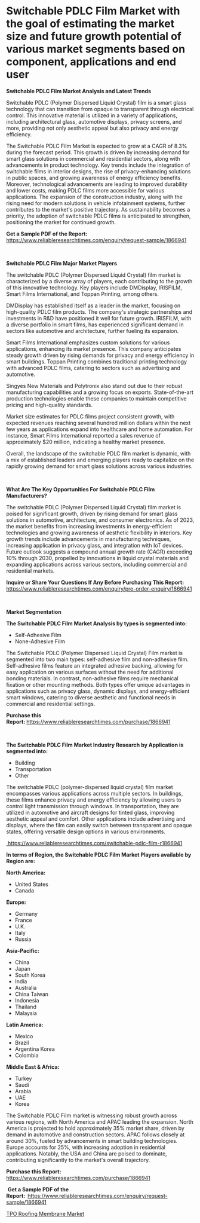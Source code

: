<p><h1>Switchable PDLC Film Market with the goal of estimating the market size and future growth potential of various market segments based on component, applications and end user</h1></p><p><strong>Switchable PDLC Film Market Analysis and Latest Trends</strong></p>
<p><p>Switchable PDLC (Polymer Dispersed Liquid Crystal) film is a smart glass technology that can transition from opaque to transparent through electrical control. This innovative material is utilized in a variety of applications, including architectural glass, automotive displays, privacy screens, and more, providing not only aesthetic appeal but also privacy and energy efficiency.</p><p>The Switchable PDLC Film Market is expected to grow at a CAGR of 8.3% during the forecast period. This growth is driven by increasing demand for smart glass solutions in commercial and residential sectors, along with advancements in product technology. Key trends include the integration of switchable films in interior designs, the rise of privacy-enhancing solutions in public spaces, and growing awareness of energy efficiency benefits. Moreover, technological advancements are leading to improved durability and lower costs, making PDLC films more accessible for various applications. The expansion of the construction industry, along with the rising need for modern solutions in vehicle infotainment systems, further contributes to the market's positive trajectory. As sustainability becomes a priority, the adoption of switchable PDLC films is anticipated to strengthen, positioning the market for continued growth.</p></p>
<p><strong>Get a Sample PDF of the Report:&nbsp;</strong> <a href="https://www.reliableresearchtimes.com/enquiry/request-sample/1866941?utm_campaign=3070&utm_medium=2&utm_source=Github&utm_content=ia&utm_term=02042025&utm_id=switchable-pdlc-film">https://www.reliableresearchtimes.com/enquiry/request-sample/1866941</a></p>
<p>&nbsp;</p>
<p><strong>Switchable PDLC Film Major Market Players</strong></p>
<p><p>The switchable PDLC (Polymer Dispersed Liquid Crystal) film market is characterized by a diverse array of players, each contributing to the growth of this innovative technology. Key players include DMDisplay, IRISFILM, Smart Films International, and Toppan Printing, among others. </p><p>DMDisplay has established itself as a leader in the market, focusing on high-quality PDLC film products. The company's strategic partnerships and investments in R&D have positioned it well for future growth. IRISFILM, with a diverse portfolio in smart films, has experienced significant demand in sectors like automotive and architecture, further fueling its expansion.</p><p>Smart Films International emphasizes custom solutions for various applications, enhancing its market presence. This company anticipates steady growth driven by rising demands for privacy and energy efficiency in smart buildings. Toppan Printing combines traditional printing technology with advanced PDLC films, catering to sectors such as advertising and automotive. </p><p>Singyes New Materials and Polytronix also stand out due to their robust manufacturing capabilities and a growing focus on exports. State-of-the-art production technologies enable these companies to maintain competitive pricing and high-quality standards.</p><p>Market size estimates for PDLC films project consistent growth, with expected revenues reaching several hundred million dollars within the next few years as applications expand into healthcare and home automation. For instance, Smart Films International reported a sales revenue of approximately $20 million, indicating a healthy market presence. </p><p>Overall, the landscape of the switchable PDLC film market is dynamic, with a mix of established leaders and emerging players ready to capitalize on the rapidly growing demand for smart glass solutions across various industries.</p></p>
<p>&nbsp;</p>
<p><strong>What Are The Key Opportunities For Switchable PDLC Film Manufacturers?</strong></p>
<p><p>The switchable PDLC (Polymer Dispersed Liquid Crystal) film market is poised for significant growth, driven by rising demand for smart glass solutions in automotive, architecture, and consumer electronics. As of 2023, the market benefits from increasing investments in energy-efficient technologies and growing awareness of aesthetic flexibility in interiors. Key growth trends include advancements in manufacturing techniques, increasing application in privacy glass, and integration with IoT devices. Future outlook suggests a compound annual growth rate (CAGR) exceeding 10% through 2030, propelled by innovations in liquid crystal materials and expanding applications across various sectors, including commercial and residential markets.</p></p>
<p><strong>Inquire or Share Your Questions If Any Before Purchasing This Report:</strong> <a href="https://www.reliableresearchtimes.com/enquiry/pre-order-enquiry/1866941?utm_campaign=3070&utm_medium=2&utm_source=Github&utm_content=ia&utm_term=02042025&utm_id=switchable-pdlc-film">https://www.reliableresearchtimes.com/enquiry/pre-order-enquiry/1866941</a></p>
<p>&nbsp;</p>
<p><strong>Market Segmentation</strong></p>
<p><strong>The Switchable PDLC Film Market Analysis by types is segmented into:</strong></p>
<p><ul><li>Self-Adhesive Film</li><li>None-Adhesive Film</li></ul></p>
<p><p>The Switchable PDLC (Polymer Dispersed Liquid Crystal) Film market is segmented into two main types: self-adhesive film and non-adhesive film. Self-adhesive films feature an integrated adhesive backing, allowing for easy application on various surfaces without the need for additional bonding materials. In contrast, non-adhesive films require mechanical fixation or other mounting methods. Both types offer unique advantages in applications such as privacy glass, dynamic displays, and energy-efficient smart windows, catering to diverse aesthetic and functional needs in commercial and residential settings.</p></p>
<p><strong>Purchase this Report:&nbsp;</strong><a href="https://www.reliableresearchtimes.com/purchase/1866941?utm_campaign=3070&utm_medium=2&utm_source=Github&utm_content=ia&utm_term=02042025&utm_id=switchable-pdlc-film">https://www.reliableresearchtimes.com/purchase/1866941</a></p>
<p>&nbsp;</p>
<p><strong>The Switchable PDLC Film Market Industry Research by Application is segmented into:</strong></p>
<p><ul><li>Building</li><li>Transportation</li><li>Other</li></ul></p>
<p><p>The switchable PDLC (polymer-dispersed liquid crystal) film market encompasses various applications across multiple sectors. In buildings, these films enhance privacy and energy efficiency by allowing users to control light transmission through windows. In transportation, they are utilized in automotive and aircraft designs for tinted glass, improving aesthetic appeal and comfort. Other applications include advertising and displays, where the film can easily switch between transparent and opaque states, offering versatile design options in various environments.</p></p>
<p><a href="https://www.reliableresearchtimes.com/switchable-pdlc-film-r1866941?utm_campaign=3070&utm_medium=2&utm_source=Github&utm_content=ia&utm_term=02042025&utm_id=switchable-pdlc-film">&nbsp;https://www.reliableresearchtimes.com/switchable-pdlc-film-r1866941</a></p>
<p><strong>In terms of Region, the Switchable PDLC Film Market Players available by Region are:</strong></p>
<p>
    <p> <strong> North America: </strong>
        <ul>
            <li>United States</li>
            <li>Canada</li>
        </ul>
        </p> 
    <p> <strong> Europe: </strong>
        <ul>
            <li>Germany</li>
            <li>France</li>
            <li>U.K.</li>
            <li>Italy</li>
            <li>Russia</li>
        </ul>
        </p> 
    <p> <strong> Asia-Pacific: </strong>
        <ul>
            <li>China</li>
            <li>Japan</li>
            <li>South Korea</li>
            <li>India</li>
            <li>Australia</li>
            <li>China Taiwan</li>
            <li>Indonesia</li>
            <li>Thailand</li>
            <li>Malaysia</li>
        </ul>
        </p> 
    <p> <strong> Latin America: </strong>
        <ul>
            <li>Mexico</li>
            <li>Brazil</li>
            <li>Argentina Korea</li>
            <li>Colombia</li>
        </ul>
        </p> 
    <p> <strong> Middle East & Africa: </strong>
        <ul>
            <li>Turkey</li>
            <li>Saudi</li>
            <li>Arabia</li>
            <li>UAE</li>
            <li>Korea</li>
        </ul>
    </p>
    </p>
<p><p>The Switchable PDLC Film market is witnessing robust growth across various regions, with North America and APAC leading the expansion. North America is projected to hold approximately 35% market share, driven by demand in automotive and construction sectors. APAC follows closely at around 30%, fueled by advancements in smart building technologies. Europe accounts for 25%, with increasing adoption in residential applications. Notably, the USA and China are poised to dominate, contributing significantly to the market's overall trajectory.</p></p>
<p><strong>Purchase this Report: </strong><a href="https://www.reliableresearchtimes.com/purchase/1866941?utm_campaign=3070&utm_medium=2&utm_source=Github&utm_content=ia&utm_term=02042025&utm_id=switchable-pdlc-film">https://www.reliableresearchtimes.com/purchase/1866941</a></p>
<p>&nbsp;<strong>Get a Sample PDF of the Report:&nbsp;&nbsp;</strong><a href="https://www.reliableresearchtimes.com/enquiry/request-sample/1866941?utm_campaign=3070&utm_medium=2&utm_source=Github&utm_content=ia&utm_term=02042025&utm_id=switchable-pdlc-film">https://www.reliableresearchtimes.com/enquiry/request-sample/1866941</a></p>
<p><strong></strong></p>
<p><p><a href="https://github.com/tszkintruca/Market-Research-Report-List-1/blob/main/tpo-roofing-membrane-market.md?utm_campaign=3070&utm_medium=2&utm_source=Github&utm_content=ia&utm_term=02042025&utm_id=switchable-pdlc-film">TPO Roofing Membrane Market</a></p></p>